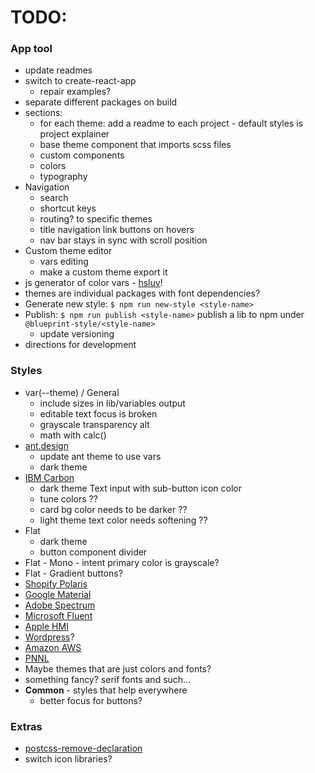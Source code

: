 # TODO:

### App tool
- update readmes
- switch to create-react-app
  - repair examples?
- separate different packages on build
- sections:
  - for each theme: add a readme to each project - default styles is project explainer
  - base theme component that imports scss files
  - custom components
  - colors
  - typography
- Navigation
  - search
  - shortcut keys
  - routing? to specific themes
  - title navigation link buttons on hovers
  - nav bar stays in sync with scroll position
- Custom theme editor
  - vars editing
  - make a custom theme export it
- js generator of color vars - [hsluv](https://www.hsluv.org/)!
- themes are individual packages with font dependencies?
- Generate new style: `$ npm run new-style <style-name>`
- Publish: `$ npm run publish <style-name>` publish a lib to npm under `@blueprint-style/<style-name>`
  - update versioning
- directions for development

### Styles
- var(--theme) / General
  - include sizes in lib/variables output
  - editable text focus is broken
  - grayscale transparency alt
  - math with calc()
- [ant.design](https://ant.design/components/overview/)
  - update ant theme to use vars
  - dark theme
- [IBM Carbon](https://www.carbondesignsystem.com/components/overview)
  - dark theme Text input with sub-button icon color
  - tune colors ??
  - card bg color needs to be darker ??
  - light theme text color needs softening ??
- Flat
  - dark theme
  - button component divider
- Flat - Mono - intent primary color is grayscale?
- Flat - Gradient buttons?
- [Shopify Polaris](https://polaris.shopify.com/components/actions/button#navigation)
- [Google Material](https://material.io/components)
- [Adobe Spectrum](https://spectrum.adobe.com/)
- [Microsoft Fluent](https://developer.microsoft.com/en-us/fluentui#/controls/web)
- [Apple HMI](https://developer.apple.com/design/human-interface-guidelines/)
- [Wordpress](https://make.wordpress.org/design/)?
- [Amazon AWS](https://abduzeedo.com/amazon-web-services-design-system)
- [PNNL](https://forge.pnl.gov/standards/)
- Maybe themes that are just colors and fonts?
- something fancy? serif fonts and such...
- **Common** - styles that help everywhere
  - better focus for buttons?

### Extras
- [postcss-remove-declaration](https://www.npmjs.com/package/postcss-remove-declaration/v/1.0.0)
- switch icon libraries?
